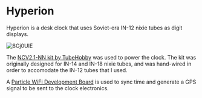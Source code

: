 # Hyperion
Hyperion is a desk clock that uses Soviet-era IN-12 nixie tubes as digit displays.

![8Gj0UIE](https://user-images.githubusercontent.com/20251225/127772511-afaf1349-5a8b-4ab7-8cc4-54bdda1d4130.jpeg)

The [NCV2.1-NN kit by TubeHobby](https://tubehobby.com/show_det.php?det=43) was used to power the clock. The kit was originally designed for IN-14 and IN-18 nixie tubes, and was hand-wired in order to accomodate the IN-12 tubes that I used.

A [Particle WiFi Development Board](https://store.particle.io/products/photon) is used to sync time and generate a GPS signal to be sent to the clock electronics.
